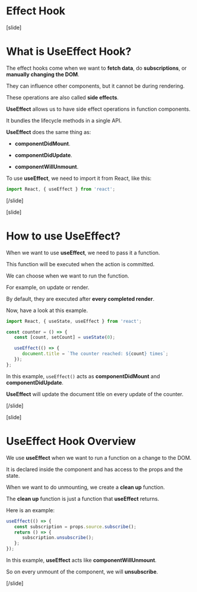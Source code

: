 # Effect Hook

[slide]

# What is UseEffect Hook?

The effect hooks come when we want to **fetch data**, do **subscriptions**, or **manually changing the DOM**.

They can influence other components, but it cannot be during rendering.

These operations are also called **side effects**.

**UseEffect** allows us to have side effect operations in function components.

It bundles the lifecycle methods in a single API.

**UseEffect** does the same thing as:

-  **componentDidMount**.

-  **componentDidUpdate**.

-  **componentWillUnmount**.

To use **useEffect**, we need to import it from React, like this:

```js
import React, { useEffect } from 'react';
```

[/slide]

[slide]

# How to use UseEffect?

When we want to use **useEffect**, we need to pass it a function.

This function will be executed when the action is committed.

We can choose when we want to run the function.

For example, on update or render.

By default, they are executed after **every completed render**.

Now, have a look at this example.

```js
import React, { useState, useEffect } from 'react';

const counter = () => {
   const [count, setCount] = useState(0);

   useEffect(() => {
      document.title = `The counter reached: ${count} times`;
   });
};
```

In this example, `useEffect()` acts as **componentDidMount** and **componentDidUpdate**.

**UseEffect** will update the document title on every update of the counter.

[/slide]

[slide]

# UseEffect Hook Overview

We use **useEffect** when we want to run a function on a change to the DOM.

It is declared inside the component and has access to the props and the state.

When we want to do unmounting, we create a **clean up** function.

The **clean up** function is just a function that **useEffect** returns.

Here is an example:

```js
useEffect(() => {
   const subscription = props.source.subscribe();
   return () => {
      subscription.unsubscribe();
   };
});
```

In this example, **useEffect** acts like **componentWillUnmount**.

So on every unmount of the component, we will **unsubscribe**.

[/slide]
